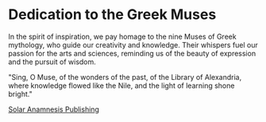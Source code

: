 # Dedication to the Greek Muses

In the spirit of inspiration, we pay homage to the nine Muses of Greek mythology, who guide our creativity and knowledge. Their whispers fuel our passion for the arts and sciences, reminding us of the beauty of expression and the pursuit of wisdom.

"Sing, O Muse, of the wonders of the past, of the Library of Alexandria, where knowledge flowed like the Nile, and the light of learning shone bright."

[Solar Anamnesis Publishing](https://www.solaranamnesis.pub/)
